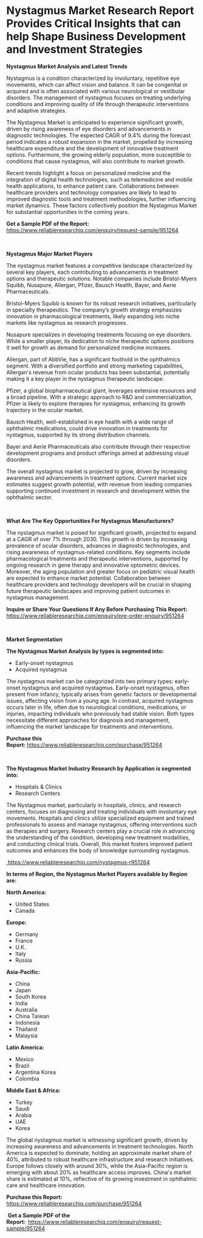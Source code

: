 <p><h1>Nystagmus Market Research Report Provides Critical Insights that can help Shape Business Development and Investment Strategies</h1></p><p><strong>Nystagmus Market Analysis and Latest Trends</strong></p>
<p><p>Nystagmus is a condition characterized by involuntary, repetitive eye movements, which can affect vision and balance. It can be congenital or acquired and is often associated with various neurological or vestibular disorders. The management of nystagmus focuses on treating underlying conditions and improving quality of life through therapeutic interventions and adaptive strategies.</p><p>The Nystagmus Market is anticipated to experience significant growth, driven by rising awareness of eye disorders and advancements in diagnostic technologies. The expected CAGR of 9.4% during the forecast period indicates a robust expansion in the market, propelled by increasing healthcare expenditure and the development of innovative treatment options. Furthermore, the growing elderly population, more susceptible to conditions that cause nystagmus, will also contribute to market growth. </p><p>Recent trends highlight a focus on personalized medicine and the integration of digital health technologies, such as telemedicine and mobile health applications, to enhance patient care. Collaborations between healthcare providers and technology companies are likely to lead to improved diagnostic tools and treatment methodologies, further influencing market dynamics. These factors collectively position the Nystagmus Market for substantial opportunities in the coming years.</p></p>
<p><strong>Get a Sample PDF of the Report:&nbsp;</strong> <a href="https://www.reliableresearchiq.com/enquiry/request-sample/951264?utm_campaign=3096&utm_medium=2&utm_source=Github&utm_content=ia&utm_term=17042025&utm_id=nystagmus">https://www.reliableresearchiq.com/enquiry/request-sample/951264</a></p>
<p>&nbsp;</p>
<p><strong>Nystagmus Major Market Players</strong></p>
<p><p>The nystagmus market features a competitive landscape characterized by several key players, each contributing to advancements in treatment options and therapeutic solutions. Notable companies include Bristol-Myers Squibb, Nusapure, Allergan, Pfizer, Bausch Health, Bayer, and Aerie Pharmaceuticals.</p><p>Bristol-Myers Squibb is known for its robust research initiatives, particularly in specialty therapeutics. The company’s growth strategy emphasizes innovation in pharmacological treatments, likely expanding into niche markets like nystagmus as research progresses.</p><p>Nusapure specializes in developing treatments focusing on eye disorders. While a smaller player, its dedication to niche therapeutic options positions it well for growth as demand for personalized medicine increases.</p><p>Allergan, part of AbbVie, has a significant foothold in the ophthalmics segment. With a diversified portfolio and strong marketing capabilities, Allergan's revenue from ocular products has been substantial, potentially making it a key player in the nystagmus therapeutic landscape.</p><p>Pfizer, a global biopharmaceutical giant, leverages extensive resources and a broad pipeline. With a strategic approach to R&D and commercialization, Pfizer is likely to explore therapies for nystagmus, enhancing its growth trajectory in the ocular market.</p><p>Bausch Health, well-established in eye health with a wide range of ophthalmic medications, could drive innovation in treatments for nystagmus, supported by its strong distribution channels.</p><p>Bayer and Aerie Pharmaceuticals also contribute through their respective development programs and product offerings aimed at addressing visual disorders. </p><p>The overall nystagmus market is projected to grow, driven by increasing awareness and advancements in treatment options. Current market size estimates suggest growth potential, with revenue from leading companies supporting continued investment in research and development within the ophthalmic sector.</p></p>
<p>&nbsp;</p>
<p><strong>What Are The Key Opportunities For Nystagmus Manufacturers?</strong></p>
<p><p>The nystagmus market is poised for significant growth, projected to expand at a CAGR of over 7% through 2030. This growth is driven by increasing prevalence of ocular disorders, advances in diagnostic technologies, and rising awareness of nystagmus-related conditions. Key segments include pharmacological treatments and therapeutic interventions, supported by ongoing research in gene therapy and innovative optometric devices. Moreover, the aging population and greater focus on pediatric visual health are expected to enhance market potential. Collaboration between healthcare providers and technology developers will be crucial in shaping future therapeutic landscapes and improving patient outcomes in nystagmus management.</p></p>
<p><strong>Inquire or Share Your Questions If Any Before Purchasing This Report:</strong> <a href="https://www.reliableresearchiq.com/enquiry/pre-order-enquiry/951264?utm_campaign=3096&utm_medium=2&utm_source=Github&utm_content=ia&utm_term=17042025&utm_id=nystagmus">https://www.reliableresearchiq.com/enquiry/pre-order-enquiry/951264</a></p>
<p>&nbsp;</p>
<p><strong>Market Segmentation</strong></p>
<p><strong>The Nystagmus Market Analysis by types is segmented into:</strong></p>
<p><ul><li>Early-onset nystagmus</li><li>Acquired nystagmus</li></ul></p>
<p><p>The nystagmus market can be categorized into two primary types: early-onset nystagmus and acquired nystagmus. Early-onset nystagmus, often present from infancy, typically arises from genetic factors or developmental issues, affecting vision from a young age. In contrast, acquired nystagmus occurs later in life, often due to neurological conditions, medications, or injuries, impacting individuals who previously had stable vision. Both types necessitate different approaches for diagnosis and management, influencing the market landscape for treatments and interventions.</p></p>
<p><strong>Purchase this Report:&nbsp;</strong><a href="https://www.reliableresearchiq.com/purchase/951264?utm_campaign=3096&utm_medium=2&utm_source=Github&utm_content=ia&utm_term=17042025&utm_id=nystagmus">https://www.reliableresearchiq.com/purchase/951264</a></p>
<p>&nbsp;</p>
<p><strong>The Nystagmus Market Industry Research by Application is segmented into:</strong></p>
<p><ul><li>Hospitals & Clinics</li><li>Research Centers</li></ul></p>
<p><p>The Nystagmus market, particularly in hospitals, clinics, and research centers, focuses on diagnosing and treating individuals with involuntary eye movements. Hospitals and clinics utilize specialized equipment and trained professionals to assess and manage nystagmus, offering interventions such as therapies and surgery. Research centers play a crucial role in advancing the understanding of the condition, developing new treatment modalities, and conducting clinical trials. Overall, this market fosters improved patient outcomes and enhances the body of knowledge surrounding nystagmus.</p></p>
<p><a href="https://www.reliableresearchiq.com/nystagmus-r951264?utm_campaign=3096&utm_medium=2&utm_source=Github&utm_content=ia&utm_term=17042025&utm_id=nystagmus">&nbsp;https://www.reliableresearchiq.com/nystagmus-r951264</a></p>
<p><strong>In terms of Region, the Nystagmus Market Players available by Region are:</strong></p>
<p>
    <p> <strong> North America: </strong>
        <ul>
            <li>United States</li>
            <li>Canada</li>
        </ul>
        </p> 
    <p> <strong> Europe: </strong>
        <ul>
            <li>Germany</li>
            <li>France</li>
            <li>U.K.</li>
            <li>Italy</li>
            <li>Russia</li>
        </ul>
        </p> 
    <p> <strong> Asia-Pacific: </strong>
        <ul>
            <li>China</li>
            <li>Japan</li>
            <li>South Korea</li>
            <li>India</li>
            <li>Australia</li>
            <li>China Taiwan</li>
            <li>Indonesia</li>
            <li>Thailand</li>
            <li>Malaysia</li>
        </ul>
        </p> 
    <p> <strong> Latin America: </strong>
        <ul>
            <li>Mexico</li>
            <li>Brazil</li>
            <li>Argentina Korea</li>
            <li>Colombia</li>
        </ul>
        </p> 
    <p> <strong> Middle East & Africa: </strong>
        <ul>
            <li>Turkey</li>
            <li>Saudi</li>
            <li>Arabia</li>
            <li>UAE</li>
            <li>Korea</li>
        </ul>
    </p>
    </p>
<p><p>The global nystagmus market is witnessing significant growth, driven by increasing awareness and advancements in treatment technologies. North America is expected to dominate, holding an approximate market share of 40%, attributed to robust healthcare infrastructure and research initiatives. Europe follows closely with around 30%, while the Asia-Pacific region is emerging with about 20% as healthcare access improves. China's market share is estimated at 10%, reflective of its growing investment in ophthalmic care and healthcare innovation.</p></p>
<p><strong>Purchase this Report: </strong><a href="https://www.reliableresearchiq.com/purchase/951264?utm_campaign=3096&utm_medium=2&utm_source=Github&utm_content=ia&utm_term=17042025&utm_id=nystagmus">https://www.reliableresearchiq.com/purchase/951264</a></p>
<p>&nbsp;<strong>Get a Sample PDF of the Report:&nbsp;&nbsp;</strong><a href="https://www.reliableresearchiq.com/enquiry/request-sample/951264?utm_campaign=3096&utm_medium=2&utm_source=Github&utm_content=ia&utm_term=17042025&utm_id=nystagmus">https://www.reliableresearchiq.com/enquiry/request-sample/951264</a></p>
<p><strong></strong></p>
<p><p></p><p></p><p></p></p>